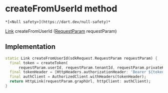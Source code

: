 


# createFromUserId method




    *[<Null safety>](https://dart.dev/null-safety)*




[Link](https://pub.dev/documentation/gql_link/0.4.0/link/Link-class.html) createFromUserId
([RequestParam](../../yonomi-sdk/RequestParam-class.md) requestParam)








## Implementation

```dart
static Link createFromUserId(sdkRequest.RequestParam requestParam) {
  final token = createToken(
      requestParam.userId, requestParam.tenantId, requestParam.privateKey);
  final tokenHeader = {HttpHeaders.authorizationHeader: 'Bearer ${token}'};
  final authClient = AuthorizedClient.withHeaders(tokenHeader);
  return HttpLink(requestParam.graphUrl, httpClient: authClient);
}
```







